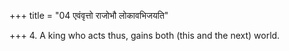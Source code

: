 +++
title = "04 एवंवृत्तो राजोभौ लोकावभिजयति"

+++
4. A king who acts thus, gains both (this and the next) world.
